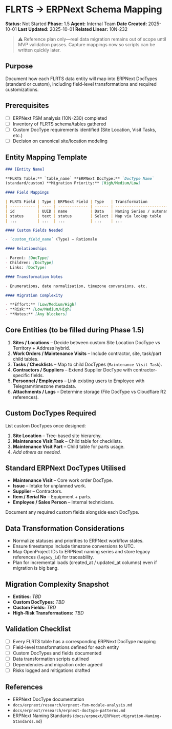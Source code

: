 # FLRTS → ERPNext Schema Mapping

**Status:** Not Started **Phase:** 1.5 **Agent:** Internal Team **Date
Created:** 2025-10-01 **Last Updated:** 2025-10-01 **Related Linear:** 10N-232

> ⚠️ Reference plan only—real data migration remains out of scope until MVP
> validation passes. Capture mappings now so scripts can be written quickly
> later.

## Purpose

Document how each FLRTS data entity will map into ERPNext DocTypes (standard or
custom), including field-level transformations and required customizations.

## Prerequisites

- [ ] ERPNext FSM analysis (10N-230) completed
- [ ] Inventory of FLRTS schema/tables gathered
- [ ] Custom DocType requirements identified (Site Location, Visit Tasks, etc.)
- [ ] Decision on canonical site/location modeling

## Entity Mapping Template

```markdown
### [Entity Name]

**FLRTS Table:** `table_name` **ERPNext DocType:** `DocType Name`
(standard/custom) **Migration Priority:** [High/Medium/Low]

#### Field Mappings

| FLRTS Field | Type | ERPNext Field | Type   | Transformation           |
| ----------- | ---- | ------------- | ------ | ------------------------ |
| id          | UUID | name          | Data   | Naming Series / autoname |
| status      | text | status        | Select | Map via lookup table     |
| ...         | ...  | ...           | ...    | ...                      |

#### Custom Fields Needed

- `custom_field_name` (Type) – Rationale

#### Relationships

- Parent: [DocType]
- Children: [DocType]
- Links: [DocType]

#### Transformation Notes

- Enumerations, date normalisation, timezone conversions, etc.

#### Migration Complexity

- **Effort:** [Low/Medium/High]
- **Risk:** [Low/Medium/High]
- **Notes:** [Any blockers]
```

## Core Entities (to be filled during Phase 1.5)

1. **Sites / Locations** – Decide between custom Site Location DocType vs
   Territory + Address hybrid.
2. **Work Orders / Maintenance Visits** – Include contractor, site, task/part
   child tables.
3. **Tasks / Checklists** – Map to child DocTypes (`Maintenance Visit Task`).
4. **Contractors / Suppliers** – Extend Supplier DocType with
   contractor-specific fields.
5. **Personnel / Employees** – Link existing users to Employee with
   Telegram/timezone metadata.
6. **Attachments / Logs** – Determine storage (File DocType vs Cloudflare R2
   references).

## Custom DocTypes Required

List custom DocTypes once designed:

1. **Site Location** – Tree-based site hierarchy.
2. **Maintenance Visit Task** – Child table for checklists.
3. **Maintenance Visit Part** – Child table for parts usage.
4. _Add others as needed._

## Standard ERPNext DocTypes Utilised

- **Maintenance Visit** – Core work order DocType.
- **Issue** – Intake for unplanned work.
- **Supplier** – Contractors.
- **Item / Serial No** – Equipment + parts.
- **Employee / Sales Person** – Internal technicians.

Document any required custom fields alongside each DocType.

## Data Transformation Considerations

- Normalize statuses and priorities to ERPNext workflow states.
- Ensure timestamps include timezone conversions to UTC.
- Map OpenProject IDs to ERPNext naming series and store legacy references
  (`legacy_id`) for traceability.
- Plan for incremental loads (created_at / updated_at columns) even if migration
  is big bang.

## Migration Complexity Snapshot

- **Entities:** _TBD_
- **Custom DocTypes:** _TBD_
- **Custom Fields:** _TBD_
- **High-Risk Transformations:** _TBD_

## Validation Checklist

- [ ] Every FLRTS table has a corresponding ERPNext DocType mapping
- [ ] Field-level transformations defined for each entity
- [ ] Custom DocTypes and fields documented
- [ ] Data transformation scripts outlined
- [ ] Dependencies and migration order agreed
- [ ] Risks logged and mitigations drafted

## References

- ERPNext DocType documentation
- `docs/erpnext/research/erpnext-fsm-module-analysis.md`
- `docs/erpnext/research/erpnext-doctype-patterns.md`
- ERPNext Naming Standards
  (`docs/erpnext/ERPNext-Migration-Naming-Standards.md`)
